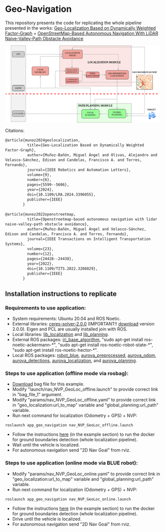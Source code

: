 # Geo-Navigation
This repository presents the code for replicating the whole pipeline presented in the works: [Geo-Localization Based on Dynamically Weighted Factor-Graph](https://aurova-projects.github.io/geo-localization_weighted/) + [OpenStreetMap-Based Autonomous Navigation With LiDAR Naive-Valley-Path Obstacle Avoidance](https://aurova-projects.github.io/osm_path_planning/) 

![pipeline](pipeline_navigation.png)

Citations:
``` 
@article{munoz2024geolocalization,
          title={Geo-Localization Based on Dynamically Weighted Factor-Graph},
          author={Muñoz-Bañón, Miguel Ángel and Olivas, Alejandro and Velasco-Sánchez, Edison and Candelas, Francisco A. and Torres, Fernando},
          journal={IEEE Robotics and Automation Letters},
          volume={9},
          number={6},
          pages={5599--5606},
          year={2024},
          doi={10.1109/LRA.2024.3396055},
          publisher={IEEE}
        }

@article{munoz2022openstreetmap,
          title={Openstreetmap-based autonomous navigation with lidar naive-valley-path obstacle avoidance},
          author={Muñoz-Bañón, Miguel Ángel and Velasco-Sánchez, Edison and Candelas, Francisco A. and Torres, Fernando},
          journal={IEEE Transactions on Intelligent Transportation Systems},
          volume={23},
          number={12},
          pages={24428--24438},
          year={2022},
          doi={10.1109/TITS.2022.3208829},
          publisher={IEEE}
        }
```

## Installation instructions to replicate

### Requirements to use application:

- System requirements: Ubuntu 20.04 and ROS Noetic.
- External libraries: [ceres-solver-2.0.0](http://ceres-solver.org/installation.html) (IMPORTANT!! [download](https://drive.google.com/file/d/1acZtn_jaHfj2BVgwaDnQH2Lz-7022F1-/view?usp=share_link) version 2.0.0). Eigen and PCL are usually installed join with ROS.
- Local libraries: [lib_localization](https://github.com/AUROVA-LAB/lib_localization) and [lib_planning](https://github.com/AUROVA-LAB/lib_planning).
- External ROS packages: [iri_base_algorithm](https://gitlab.iri.upc.edu/labrobotica/ros/iri_core/iri_base_algorithm), "sudo apt-get install ros-noetic-ackermann-\*", "sudo apt-get install ros-noetic-robot-state-\*", "sudo apt-get install ros-noetic-hector-\*".
- Local ROS packages: [robot_blue](https://github.com/AUROVA-LAB/robot_blue), [aurova_preprocessed](https://github.com/AUROVA-LAB/aurova_preprocessed), [aurova_odom](https://github.com/AUROVA-LAB/aurova_odom), [aurova_detections](https://github.com/AUROVA-LAB/aurova_detections), [aurova_localization](https://github.com/AUROVA-LAB/aurova_localization), and [aurova_planning](https://github.com/AUROVA-LAB/aurova_planning).

### Steps to use application (offline mode via rosbag):

- [Download](https://drive.google.com/file/d/1oW7MLIJhvlNtgJsetXNRY-BQxufgPUoJ/view?usp=sharing) bag file for this example.
- Modify "launch/nav_NVP_GeoLoc_offline.launch" to provide correct link in "bag_file_1" argument.
- Modify "params/nav_NVP_GeoLoc_offline.yaml" to provide correct link in "geo_localization:url_to_map" variable and "global_planning:url_path" variable.
- Run next command for localization (Odometry + GPS) + NVP:

```shell
roslaunch app_geo_navigation nav_NVP_GeoLoc_offline.launch
```
- Follow the instructions [here](https://github.com/AUROVA-LAB/aurova_detections/tree/main/yolinov2_ros) (in the example section) to run the docker for ground boundaries detection (whole localization pipeline).
- Wait until the vehicle is localized.
- For autonomous navigation send "2D Nav Goal" from rviz.

### Steps to use application (online mode via BLUE robot):

- Modify "params/nav_NVP_GeoLoc_online.yaml" to provide correct link in "geo_localization:url_to_map" variable and "global_planning:url_path" variable.
- Run next command for localization (Odometry + GPS) + NVP:

```shell
roslaunch app_geo_navigation nav_NVP_GeoLoc_online.launch
```
- Follow the instructions [here](https://github.com/AUROVA-LAB/aurova_detections/tree/main/yolinov2_ros) (in the example section) to run the docker for ground boundaries detection (whole localization pipeline).
- Drive until the vehicle is localized.
- For autonomous navigation send "2D Nav Goal" from rviz.